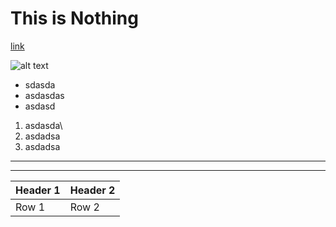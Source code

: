 # This is Nothing


[link](https://)

![alt text](https://)

* sdasda
* asdasdas
* asdasd

1. asdasda\
2. asdadsa
3. asdadsa

---

***

|Header 1| Header 2|
|--------|---------|
|Row 1   | Row 2|
